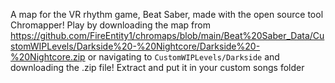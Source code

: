A map for the VR rhythm game, Beat Saber, made with the open source tool Chromapper! Play by downloading the map from https://github.com/FireEntity1/chromaps/blob/main/Beat%20Saber_Data/CustomWIPLevels/Darkside%20-%20Nightcore/Darkside%20-%20Nightcore.zip or navigating to `CustomWIPLevels/Darkside` and downloading the .zip file! Extract and put it in your custom songs folder
